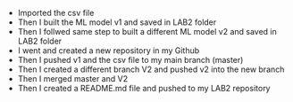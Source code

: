 - Imported the csv file
- Then I built the ML model  v1 and saved in LAB2 folder
- Then I follwed same step to built a different ML model v2 and saved in LAB2 folder
- I went and created a new repository in my Github
- Then I pushed v1 and the csv file to my main branch (master)
- Then I created a different branch V2 and pushed v2 into the new branch
- Then I merged master and V2
- Then I created a README.md file and pushed to my LAB2 repository
